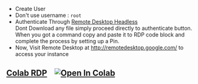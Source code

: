  - Create User
 - Don't use username : `root`
 - Authenticate Through [Remote Desktop Headless](http://remotedesktop.google.com/headless)<br>Dont Download any file simply proceed directly to authenticate button. When you got a command copy and paste it to RDP code block and complete the process by setting up a Pin.
 - Now, Visit Remote Desktop at http://remotedesktop.google.com/ to access your instance

## [Colab RDP](Colab%20RDP/Colab%20RDP.ipynb) &nbsp;&nbsp; <a href="https://colab.research.google.com/github/heshan2/colab_rdp_server/blob/main/Colab_RDP.ipynb" target="_parent"><img src="https://colab.research.google.com/assets/colab-badge.svg" alt="Open In Colab"/></a>
